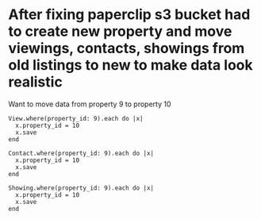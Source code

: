 # After fixing paperclip s3 bucket had to create new property and move viewings, contacts, showings from old listings to new to make data look realistic

Want to move data from property 9 to property 10

    View.where(property_id: 9).each do |x|
      x.property_id = 10
      x.save
    end

    Contact.where(property_id: 9).each do |x|
      x.property_id = 10
      x.save
    end

    Showing.where(property_id: 9).each do |x|
      x.property_id = 10
      x.save
    end